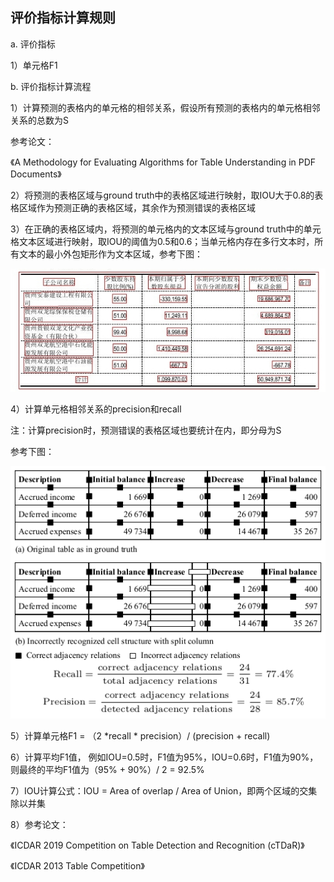 

## 评价指标计算规则

a. 评价指标

1）单元格F1



b. 评价指标计算流程

1）计算预测的表格内的单元格的相邻关系，假设所有预测的表格内的单元格相邻关系的总数为S

参考论文：

《A Methodology for Evaluating Algorithms for Table Understanding in PDF Documents》

2）将预测的表格区域与ground truth中的表格区域进行映射，取IOU大于0.8的表格区域作为预测正确的表格区域，其余作为预测错误的表格区域

3）在正确的表格区域内，将预测的单元格内的文本区域与ground truth中的单元格文本区域进行映射，取IOU的阈值为0.5和0.6；当单元格内存在多行文本时，所有文本的最小外包矩形作为文本区域，参考下图：

![](../../docs/metrics_3.jpg)

4）计算单元格相邻关系的precision和recall

注：计算precision时，预测错误的表格区域也要统计在内，即分母为S

参考下图：

![](../../docs/metrics_1.png)



5）计算单元格F1 = （2 *recall * precision）/ (precision + recall)

6）计算平均F1值， 例如IOU=0.5时，F1值为95%，IOU=0.6时，F1值为90%，则最终的平均F1值为（95% + 90%）/ 2 = 92.5%

7）IOU计算公式：IOU = Area of overlap / Area of Union，即两个区域的交集除以并集

8）参考论文：

《ICDAR 2019 Competition on Table Detection and Recognition (cTDaR)》

《ICDAR 2013 Table Competition》
